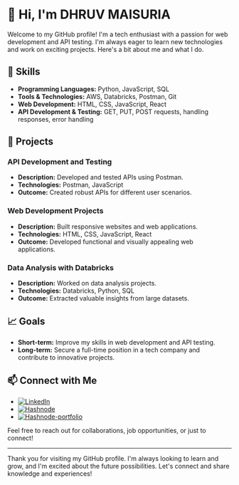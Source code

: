 # 👋 Hi, I'm DHRUV MAISURIA

Welcome to my GitHub profile! I'm a tech enthusiast with a passion for web development and API testing. I'm always eager to learn new technologies and work on exciting projects. Here's a bit about me and what I do.

## 🔧 Skills

- **Programming Languages:** Python, JavaScript, SQL
- **Tools & Technologies:** AWS, Databricks, Postman, Git
- **Web Development:** HTML, CSS, JavaScript, React
- **API Development & Testing:** GET, PUT, POST requests, handling responses, error handling

## 🌟 Projects

### API Development and Testing
- **Description:** Developed and tested APIs using Postman.
- **Technologies:** Postman, JavaScript
- **Outcome:** Created robust APIs for different user scenarios.

### Web Development Projects
- **Description:** Built responsive websites and web applications.
- **Technologies:** HTML, CSS, JavaScript, React
- **Outcome:** Developed functional and visually appealing web applications.

### Data Analysis with Databricks
- **Description:** Worked on data analysis projects.
- **Technologies:** Databricks, Python, SQL
- **Outcome:** Extracted valuable insights from large datasets.

## 📈 Goals

- **Short-term:** Improve my skills in web development and API testing.
- **Long-term:** Secure a full-time position in a tech company and contribute to innovative projects.

## 📫 Connect with Me

- [![LinkedIn](https://img.shields.io/badge/LinkedIn-blue?style=flat&logo=linkedin)](https://www.linkedin.com/in/dhruvkumar-maisuria/)
- [![Hashnode](https://img.shields.io/badge/Hashnode-2962FF?style=flat&logo=hashnode&logoColor=white)](https://hashnode.com/@Dhruv09)
- [![Hashnode-portfolio](https://img.shields.io/badge/Hashnode-2962FF?style=flat&logo=hashnode&logoColor=black)](https://dhruv-maisuria-portfolio.hashnode.dev/)

Feel free to reach out for collaborations, job opportunities, or just to connect!

---

Thank you for visiting my GitHub profile. I'm always looking to learn and grow, and I'm excited about the future possibilities. Let's connect and share knowledge and experiences!

